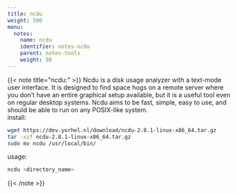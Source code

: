 ```yaml
---
title: ncdu
weight: 500
menu:
  notes:
    name: ncdu
    identifier: notes-ncdu
    parent: notes-tools
    weight: 50
---
```

<div style="display: block; width: 100%; max-width: none;">

{{< note title="ncdu:" >}}
Ncdu is a disk usage analyzer with a text-mode user interface. It is designed to find space hogs on a remote server where you don’t have an entire graphical setup available, but it is a useful tool even on regular desktop systems. Ncdu aims to be fast, simple, easy to use, and should be able to run on any POSIX-like system.  
install:
```bash
wget https://dev.yorhel.nl/download/ncdu-2.8.1-linux-x86_64.tar.gz
tar -xzf ncdu-2.8.1-linux-x86_64.tar.gz
sudo mv ncdu /usr/local/bin/
```
usage:
```bash
ncdu <directory_name>
```
{{< /note >}}
</div>
